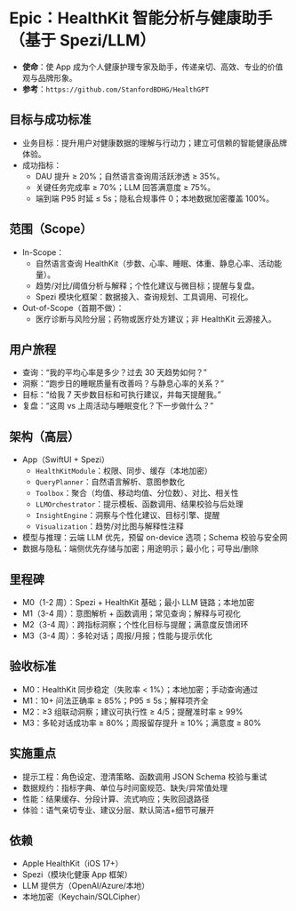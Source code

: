# Epic：HealthKit 智能分析与健康助手（基于 Spezi/LLM）

- **使命**：使 App 成为个人健康护理专家及助手，传递亲切、高效、专业的价值观与品牌形象。
- **参考**：`https://github.com/StanfordBDHG/HealthGPT`

## 目标与成功标准
- 业务目标：提升用户对健康数据的理解与行动力；建立可信赖的智能健康品牌体验。
- 成功指标：
  - DAU 提升 ≥ 20%；自然语言查询周活跃渗透 ≥ 35%。
  - 关键任务完成率 ≥ 70%；LLM 回答满意度 ≥ 75%。
  - 端到端 P95 时延 ≤ 5s；隐私合规事件 0；本地数据加密覆盖 100%。

## 范围（Scope）
- In-Scope：
  - 自然语言查询 HealthKit（步数、心率、睡眠、体重、静息心率、活动能量）。
  - 趋势/对比/阈值分析与解释；个性化建议与微目标；提醒与复盘。
  - Spezi 模块化框架：数据接入、查询规划、工具调用、可视化。
- Out-of-Scope（首期不做）：
  - 医疗诊断与风险分层；药物或医疗处方建议；非 HealthKit 云源接入。

## 用户旅程
- 查询：“我的平均心率是多少？过去 30 天趋势如何？”
- 洞察：“跑步日的睡眠质量有改善吗？与静息心率的关系？”
- 目标：“给我 7 天步数目标和可执行建议，并每天提醒我。”
- 复盘：“这周 vs 上周活动与睡眠变化？下一步做什么？”

## 架构（高层）
- App（SwiftUI + Spezi）
  - `HealthKitModule`：权限、同步、缓存（本地加密）
  - `QueryPlanner`：自然语言解析、意图参数化
  - `Toolbox`：聚合（均值、移动均值、分位数）、对比、相关性
  - `LLMOrchestrator`：提示模板、函数调用、结果校验与后处理
  - `InsightEngine`：洞察与个性化建议、目标引擎、提醒
  - `Visualization`：趋势/对比图与解释性注释
- 模型与推理：云端 LLM 优先，预留 on-device 选项；Schema 校验与安全网
- 数据与隐私：端侧优先存储与加密；用途明示；最小化；可导出/删除

## 里程碑
- M0（1-2 周）：Spezi + HealthKit 基础；最小 LLM 链路；本地加密
- M1（3-4 周）：意图解析 + 函数调用；常见查询；解释与可视化
- M2（3-4 周）：跨指标洞察；个性化目标与提醒；满意度反馈闭环
- M3（3-4 周）：多轮对话；周报/月报；性能与提示优化

## 验收标准
- M0：HealthKit 同步稳定（失败率 < 1%）；本地加密；手动查询通过
- M1：10+ 问法正确率 ≥ 85%；P95 ≤ 5s；解释项齐全
- M2：≥3 组联动洞察；建议可执行性 ≥ 4/5；提醒准时率 ≥ 99%
- M3：多轮对话成功率 ≥ 80%；周报留存提升 ≥ 10%；满意度 ≥ 80%

## 实施重点
- 提示工程：角色设定、澄清策略、函数调用 JSON Schema 校验与重试
- 数据规约：指标字典、单位与时间窗规范、缺失/异常值处理
- 性能：结果缓存、分段计算、流式响应；失败回退路径
- 体验：语气亲切专业、建议分层、默认简洁+细节可展开

## 依赖
- Apple HealthKit（iOS 17+）
- Spezi（模块化健康 App 框架）
- LLM 提供方（OpenAI/Azure/本地）
- 本地加密（Keychain/SQLCipher）


